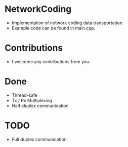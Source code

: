 # NetworkCoding
  - Implementation of network coding data transportation.
  - Example code can be found in main.cpp.

# Contributions
  - I welcome any contributions from you.

# Done
  - Thread-safe
  - Tx / Rx Multiplexing
  - Half-duplex communication

# TODO
  - Full duplex communication
